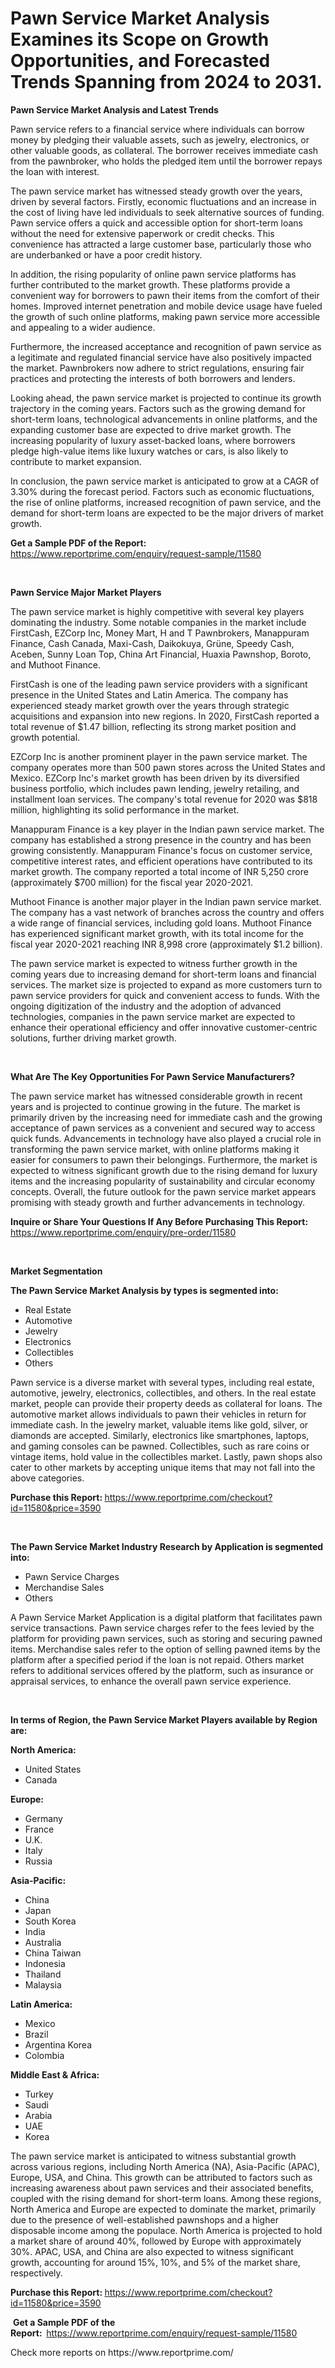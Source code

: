 <p><h1>Pawn Service Market Analysis Examines its Scope on Growth Opportunities, and Forecasted Trends Spanning from 2024 to 2031.</h1></p><p><strong>Pawn Service Market Analysis and Latest Trends</strong></p>
<p><p>Pawn service refers to a financial service where individuals can borrow money by pledging their valuable assets, such as jewelry, electronics, or other valuable goods, as collateral. The borrower receives immediate cash from the pawnbroker, who holds the pledged item until the borrower repays the loan with interest.</p><p>The pawn service market has witnessed steady growth over the years, driven by several factors. Firstly, economic fluctuations and an increase in the cost of living have led individuals to seek alternative sources of funding. Pawn service offers a quick and accessible option for short-term loans without the need for extensive paperwork or credit checks. This convenience has attracted a large customer base, particularly those who are underbanked or have a poor credit history.</p><p>In addition, the rising popularity of online pawn service platforms has further contributed to the market growth. These platforms provide a convenient way for borrowers to pawn their items from the comfort of their homes. Improved internet penetration and mobile device usage have fueled the growth of such online platforms, making pawn service more accessible and appealing to a wider audience.</p><p>Furthermore, the increased acceptance and recognition of pawn service as a legitimate and regulated financial service have also positively impacted the market. Pawnbrokers now adhere to strict regulations, ensuring fair practices and protecting the interests of both borrowers and lenders.</p><p>Looking ahead, the pawn service market is projected to continue its growth trajectory in the coming years. Factors such as the growing demand for short-term loans, technological advancements in online platforms, and the expanding customer base are expected to drive market growth. The increasing popularity of luxury asset-backed loans, where borrowers pledge high-value items like luxury watches or cars, is also likely to contribute to market expansion.</p><p>In conclusion, the pawn service market is anticipated to grow at a CAGR of 3.30% during the forecast period. Factors such as economic fluctuations, the rise of online platforms, increased recognition of pawn service, and the demand for short-term loans are expected to be the major drivers of market growth.</p></p>
<p><strong>Get a Sample PDF of the Report:&nbsp;</strong> <a href="https://www.reportprime.com/enquiry/request-sample/11580">https://www.reportprime.com/enquiry/request-sample/11580</a></p>
<p>&nbsp;</p>
<p><strong>Pawn Service Major Market Players</strong></p>
<p><p>The pawn service market is highly competitive with several key players dominating the industry. Some notable companies in the market include FirstCash, EZCorp Inc, Money Mart, H and T Pawnbrokers, Manappuram Finance, Cash Canada, Maxi-Cash, Daikokuya, Grüne, Speedy Cash, Aceben, Sunny Loan Top, China Art Financial, Huaxia Pawnshop, Boroto, and Muthoot Finance.</p><p>FirstCash is one of the leading pawn service providers with a significant presence in the United States and Latin America. The company has experienced steady market growth over the years through strategic acquisitions and expansion into new regions. In 2020, FirstCash reported a total revenue of $1.47 billion, reflecting its strong market position and growth potential.</p><p>EZCorp Inc is another prominent player in the pawn service market. The company operates more than 500 pawn stores across the United States and Mexico. EZCorp Inc's market growth has been driven by its diversified business portfolio, which includes pawn lending, jewelry retailing, and installment loan services. The company's total revenue for 2020 was $818 million, highlighting its solid performance in the market.</p><p>Manappuram Finance is a key player in the Indian pawn service market. The company has established a strong presence in the country and has been growing consistently. Manappuram Finance's focus on customer service, competitive interest rates, and efficient operations have contributed to its market growth. The company reported a total income of INR 5,250 crore (approximately $700 million) for the fiscal year 2020-2021.</p><p>Muthoot Finance is another major player in the Indian pawn service market. The company has a vast network of branches across the country and offers a wide range of financial services, including gold loans. Muthoot Finance has experienced significant market growth, with its total income for the fiscal year 2020-2021 reaching INR 8,998 crore (approximately $1.2 billion).</p><p>The pawn service market is expected to witness further growth in the coming years due to increasing demand for short-term loans and financial services. The market size is projected to expand as more customers turn to pawn service providers for quick and convenient access to funds. With the ongoing digitization of the industry and the adoption of advanced technologies, companies in the pawn service market are expected to enhance their operational efficiency and offer innovative customer-centric solutions, further driving market growth.</p></p>
<p>&nbsp;</p>
<p><strong>What Are The Key Opportunities For Pawn Service Manufacturers?</strong></p>
<p><p>The pawn service market has witnessed considerable growth in recent years and is projected to continue growing in the future. The market is primarily driven by the increasing need for immediate cash and the growing acceptance of pawn services as a convenient and secured way to access quick funds. Advancements in technology have also played a crucial role in transforming the pawn service market, with online platforms making it easier for consumers to pawn their belongings. Furthermore, the market is expected to witness significant growth due to the rising demand for luxury items and the increasing popularity of sustainability and circular economy concepts. Overall, the future outlook for the pawn service market appears promising with steady growth and further advancements in technology.</p></p>
<p><strong>Inquire or Share Your Questions If Any Before Purchasing This Report:</strong> <a href="https://www.reportprime.com/enquiry/pre-order/11580">https://www.reportprime.com/enquiry/pre-order/11580</a></p>
<p>&nbsp;</p>
<p><strong>Market Segmentation</strong></p>
<p><strong>The Pawn Service Market Analysis by types is segmented into:</strong></p>
<p><ul><li>Real Estate</li><li>Automotive</li><li>Jewelry</li><li>Electronics</li><li>Collectibles</li><li>Others</li></ul></p>
<p><p>Pawn service is a diverse market with several types, including real estate, automotive, jewelry, electronics, collectibles, and others. In the real estate market, people can provide their property deeds as collateral for loans. The automotive market allows individuals to pawn their vehicles in return for immediate cash. In the jewelry market, valuable items like gold, silver, or diamonds are accepted. Similarly, electronics like smartphones, laptops, and gaming consoles can be pawned. Collectibles, such as rare coins or vintage items, hold value in the collectibles market. Lastly, pawn shops also cater to other markets by accepting unique items that may not fall into the above categories.</p></p>
<p><strong>Purchase this Report:&nbsp;</strong><a href="https://www.reportprime.com/checkout?id=11580&price=3590">https://www.reportprime.com/checkout?id=11580&price=3590</a></p>
<p>&nbsp;</p>
<p><strong>The Pawn Service Market Industry Research by Application is segmented into:</strong></p>
<p><ul><li>Pawn Service Charges</li><li>Merchandise Sales</li><li>Others</li></ul></p>
<p><p>A Pawn Service Market Application is a digital platform that facilitates pawn service transactions. Pawn service charges refer to the fees levied by the platform for providing pawn services, such as storing and securing pawned items. Merchandise sales refer to the option of selling pawned items by the platform after a specified period if the loan is not repaid. Others market refers to additional services offered by the platform, such as insurance or appraisal services, to enhance the overall pawn service experience.</p></p>
<p>&nbsp;</p>
<p><strong>In terms of Region, the Pawn Service Market Players available by Region are:</strong></p>
<p>
    <p> <strong> North America: </strong>
        <ul>
            <li>United States</li>
            <li>Canada</li>
        </ul>
        </p> 
    <p> <strong> Europe: </strong>
        <ul>
            <li>Germany</li>
            <li>France</li>
            <li>U.K.</li>
            <li>Italy</li>
            <li>Russia</li>
        </ul>
        </p> 
    <p> <strong> Asia-Pacific: </strong>
        <ul>
            <li>China</li>
            <li>Japan</li>
            <li>South Korea</li>
            <li>India</li>
            <li>Australia</li>
            <li>China Taiwan</li>
            <li>Indonesia</li>
            <li>Thailand</li>
            <li>Malaysia</li>
        </ul>
        </p> 
    <p> <strong> Latin America: </strong>
        <ul>
            <li>Mexico</li>
            <li>Brazil</li>
            <li>Argentina Korea</li>
            <li>Colombia</li>
        </ul>
        </p> 
    <p> <strong> Middle East & Africa: </strong>
        <ul>
            <li>Turkey</li>
            <li>Saudi</li>
            <li>Arabia</li>
            <li>UAE</li>
            <li>Korea</li>
        </ul>
    </p>
    </p>
<p><p>The pawn service market is anticipated to witness substantial growth across various regions, including North America (NA), Asia-Pacific (APAC), Europe, USA, and China. This growth can be attributed to factors such as increasing awareness about pawn services and their associated benefits, coupled with the rising demand for short-term loans. Among these regions, North America and Europe are expected to dominate the market, primarily due to the presence of well-established pawnshops and a higher disposable income among the populace. North America is projected to hold a market share of around 40%, followed by Europe with approximately 30%. APAC, USA, and China are also expected to witness significant growth, accounting for around 15%, 10%, and 5% of the market share, respectively.</p></p>
<p><strong>Purchase this Report: </strong><a href="https://www.reportprime.com/checkout?id=11580&price=3590">https://www.reportprime.com/checkout?id=11580&price=3590</a></p>
<p>&nbsp;<strong>Get a Sample PDF of the Report:&nbsp;&nbsp;</strong><a href="https://www.reportprime.com/enquiry/request-sample/11580">https://www.reportprime.com/enquiry/request-sample/11580</a></p>
<p><strong></strong></p>
<p>Check more reports on https://www.reportprime.com/</p>